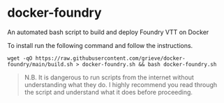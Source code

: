 # docker-foundry

An automated bash script to build and deploy Foundry VTT on Docker

To install run the following command and follow the instructions.

`wget -qO https://raw.githubusercontent.com/grieve/docker-foundry/main/build.sh > docker-foundry.sh && bash docker-foundry.sh`

> N.B. It is dangerous to run scripts from the internet without understanding what they do. I highly recommend you read through the script and understand what it does before proceeding.